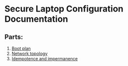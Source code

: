 # Secure Laptop Configuration Documentation

## Parts:

1. [Boot plan](./boot-plan.md)
2. [Network topology](./network-topology.md)
3. [Idempotence and impermanence](./idempotence-and-impermanence.md)

